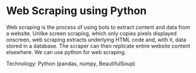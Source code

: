 # Web Scraping using Python

Web scraping is the process of using bots to extract content and data from a website. Unlike screen scraping, which only copies pixels displayed onscreen, web scraping extracts underlying HTML code and, with it, data stored in a database. The scraper can then replicate entire website content elsewhere. We can use python for web scraping.

Technology: Python (pandas, numpy, BeautifulSoup) 

